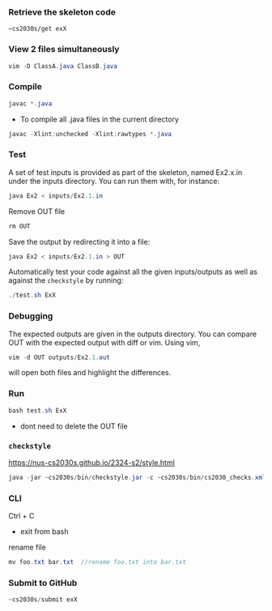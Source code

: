 ### Retrieve the skeleton code 
`~cs2030s/get exX`

### View 2 files simultaneously 
```java
vim -O ClassA.java ClassB.java
```

### Compile
```java
javac *.java
```
- To compile all .java files in the current directory

```Java
javac -Xlint:unchecked -Xlint:rawtypes *.java
```

### Test
A set of test inputs is provided as part of the skeleton, named Ex2.x.in under the inputs directory. You can run them with, for instance:
```java
java Ex2 < inputs/Ex2.1.in
```

Remove OUT file
```Java
rm OUT
```

Save the output by redirecting it into a file:
```Java
java Ex2 < inputs/Ex2.1.in > OUT
```


Automatically test your code against all the given inputs/outputs as well as against the `checkstyle` by running:
```Java
./test.sh ExX
```

### Debugging
The expected outputs are given in the outputs directory. You can compare OUT with the expected output with diff or vim. Using vim,
```Java
vim -d OUT outputs/Ex2.1.out
```
will open both files and highlight the differences.


### Run
```Java
bash test.sh ExX
```
- dont need to delete the OUT file

### `checkstyle`
https://nus-cs2030s.github.io/2324-s2/style.html
```Java
java -jar ~cs2030s/bin/checkstyle.jar -c ~cs2030s/bin/cs2030_checks.xml *.java
```

### CLI
Ctrl + C
- exit from bash

rename file 
```java
mv foo.txt bar.txt  //rename foo.txt into bar.txt
```


### Submit to GitHub
```Java
~cs2030s/submit exX
```
